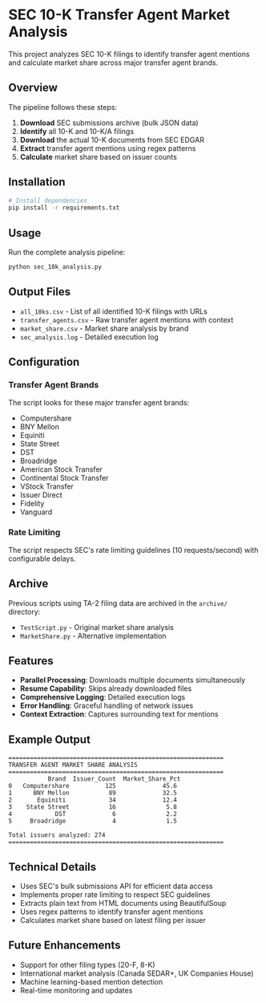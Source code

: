 # SEC 10-K Transfer Agent Market Analysis

This project analyzes SEC 10-K filings to identify transfer agent mentions and calculate market share across major transfer agent brands.

## Overview

The pipeline follows these steps:
1. **Download** SEC submissions archive (bulk JSON data)
2. **Identify** all 10-K and 10-K/A filings
3. **Download** the actual 10-K documents from SEC EDGAR
4. **Extract** transfer agent mentions using regex patterns
5. **Calculate** market share based on issuer counts

## Installation

```bash
# Install dependencies
pip install -r requirements.txt
```

## Usage

Run the complete analysis pipeline:

```bash
python sec_10k_analysis.py
```

## Output Files

- `all_10ks.csv` - List of all identified 10-K filings with URLs
- `transfer_agents.csv` - Raw transfer agent mentions with context
- `market_share.csv` - Market share analysis by brand
- `sec_analysis.log` - Detailed execution log

## Configuration

### Transfer Agent Brands

The script looks for these major transfer agent brands:
- Computershare
- BNY Mellon
- Equiniti
- State Street
- DST
- Broadridge
- American Stock Transfer
- Continental Stock Transfer
- VStock Transfer
- Issuer Direct
- Fidelity
- Vanguard

### Rate Limiting

The script respects SEC's rate limiting guidelines (10 requests/second) with configurable delays.

## Archive

Previous scripts using TA-2 filing data are archived in the `archive/` directory:
- `TestScript.py` - Original market share analysis
- `MarketShare.py` - Alternative implementation

## Features

- **Parallel Processing**: Downloads multiple documents simultaneously
- **Resume Capability**: Skips already downloaded files
- **Comprehensive Logging**: Detailed execution logs
- **Error Handling**: Graceful handling of network issues
- **Context Extraction**: Captures surrounding text for mentions

## Example Output

```
============================================================
TRANSFER AGENT MARKET SHARE ANALYSIS
============================================================
           Brand  Issuer_Count  Market_Share_Pct
0   Computershare          125             45.6
1      BNY Mellon           89             32.5
2       Equiniti            34             12.4
3    State Street           16              5.8
4            DST             6              2.2
5     Broadridge             4              1.5

Total issuers analyzed: 274
============================================================
```

## Technical Details

- Uses SEC's bulk submissions API for efficient data access
- Implements proper rate limiting to respect SEC guidelines
- Extracts plain text from HTML documents using BeautifulSoup
- Uses regex patterns to identify transfer agent mentions
- Calculates market share based on latest filing per issuer

## Future Enhancements

- Support for other filing types (20-F, 8-K)
- International market analysis (Canada SEDAR+, UK Companies House)
- Machine learning-based mention detection
- Real-time monitoring and updates
